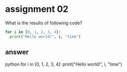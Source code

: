 # assignment 02
What is the results of following code?
```python
for i in [0, 1, 2, 3, 4]:
  print("Hello world!", i, "time")
```

## answer
python
for i in [0, 1, 2, 3, 4]:
  print("Hello world!", i, "time")
